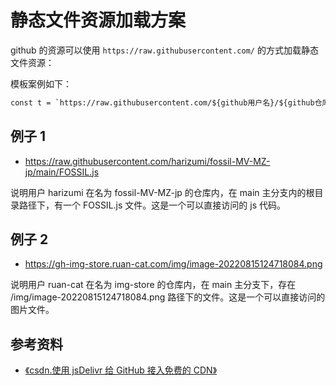# 静态文件资源加载方案

github 的资源可以使用 `https://raw.githubusercontent.com/` 的方式加载静态文件资源：

模板案例如下：

```txt
const t = `https://raw.githubusercontent.com/${github用户名}/${github仓库名称}/${分支名称}/${...src文件路径}.${文件格式}`;
```

## 例子 1

- https://raw.githubusercontent.com/harizumi/fossil-MV-MZ-jp/main/FOSSIL.js

说明用户 harizumi 在名为 fossil-MV-MZ-jp 的仓库内，在 main 主分支内的根目录路径下，有一个 FOSSIL.js 文件。这是一个可以直接访问的 js 代码。

## 例子 2

- https://gh-img-store.ruan-cat.com/img/image-20220815124718084.png

说明用户 ruan-cat 在名为 img-store 的仓库内，在 main 主分支下，存在 /img/image-20220815124718084.png 路径下的文件。这是一个可以直接访问的图片文件。

## 参考资料

- [《csdn.使用 jsDelivr 给 GitHub 接入免费的 CDN》](https://blog.csdn.net/nineya_com/article/details/103498700)
